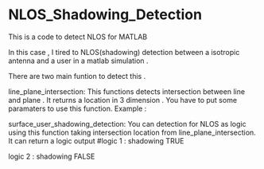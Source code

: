 # NLOS_Shadowing_Detection
 This is a code to detect NLOS  for MATLAB

In this case ,  I tired to NLOS(shadowing) detection between a isotropic antenna and a user in a matlab simulation .

There are two main funtion to detect this .

line_plane_intersection: 
This functions detects intersection between line and plane . It returns a location in 3 dimension .
You have to put some paramaters to use this function.
Example : 





surface_user_shadowing_detection:
 You can detection for NLOS as logic using this function taking intersection location from line_plane_intersection. It can return a logic output #logic 1 : shadowing TRUE 
 
logic 2 : shadowing FALSE
  




